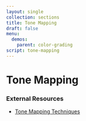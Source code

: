 ```yaml
---
layout: single
collection: sections
title: Tone Mapping
draft: false
menu:
  demos:
    parent: color-grading
script: tone-mapping
---
```


# Tone Mapping

### External Resources

* [Tone Mapping Techniques](https://64.github.io/tonemapping)
